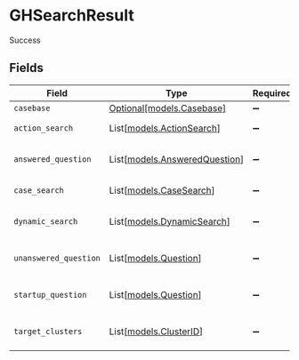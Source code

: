 # GHSearchResult

Success


## Fields

| Field                                                          | Type                                                           | Required                                                       | Description                                                    |
| -------------------------------------------------------------- | -------------------------------------------------------------- | -------------------------------------------------------------- | -------------------------------------------------------------- |
| `casebase`                                                     | [Optional[models.Casebase]](../models/casebase.md)             | :heavy_minus_sign:                                             | N/A                                                            |
| `action_search`                                                | List[[models.ActionSearch](../models/actionsearch.md)]         | :heavy_minus_sign:                                             | actions in the search                                          |
| `answered_question`                                            | List[[models.AnsweredQuestion](../models/answeredquestion.md)] | :heavy_minus_sign:                                             | questions answered in the search                               |
| `case_search`                                                  | List[[models.CaseSearch](../models/casesearch.md)]             | :heavy_minus_sign:                                             | cases in the search                                            |
| `dynamic_search`                                               | List[[models.DynamicSearch](../models/dynamicsearch.md)]       | :heavy_minus_sign:                                             | dynamic cases in the search                                    |
| `unanswered_question`                                          | List[[models.Question](../models/question.md)]                 | :heavy_minus_sign:                                             | unanswered questions in the search                             |
| `startup_question`                                             | List[[models.Question](../models/question.md)]                 | :heavy_minus_sign:                                             | startup questions in the search                                |
| `target_clusters`                                              | List[[models.ClusterID](../models/clusterid.md)]               | :heavy_minus_sign:                                             | active clusters in the search                                  |